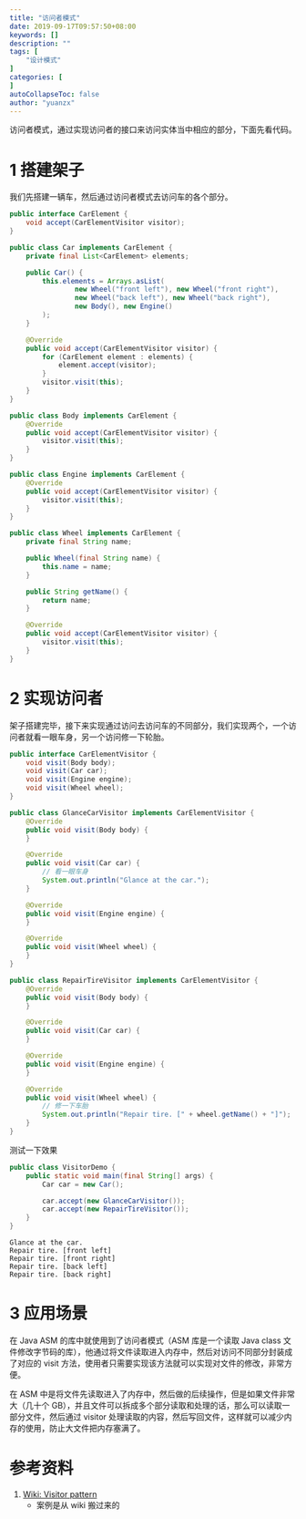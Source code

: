 ```yaml
---
title: "访问者模式"
date: 2019-09-17T09:57:50+08:00
keywords: []
description: ""
tags: [
    "设计模式"
]
categories: [
]
autoCollapseToc: false
author: "yuanzx"
---
```


访问者模式，通过实现访问者的接口来访问实体当中相应的部分，下面先看代码。

# 1 搭建架子

我们先搭建一辆车，然后通过访问者模式去访问车的各个部分。

```java
public interface CarElement {
    void accept(CarElementVisitor visitor);
}

public class Car implements CarElement {
    private final List<CarElement> elements;

    public Car() {
        this.elements = Arrays.asList(
                new Wheel("front left"), new Wheel("front right"),
                new Wheel("back left"), new Wheel("back right"),
                new Body(), new Engine()
        );
    }

    @Override
    public void accept(CarElementVisitor visitor) {
        for (CarElement element : elements) {
            element.accept(visitor);
        }
        visitor.visit(this);
    }
}

public class Body implements CarElement {
    @Override
    public void accept(CarElementVisitor visitor) {
        visitor.visit(this);
    }
}

public class Engine implements CarElement {
    @Override
    public void accept(CarElementVisitor visitor) {
        visitor.visit(this);
    }
}

public class Wheel implements CarElement {
    private final String name;

    public Wheel(final String name) {
        this.name = name;
    }

    public String getName() {
        return name;
    }

    @Override
    public void accept(CarElementVisitor visitor) {
        visitor.visit(this);
    }
}
```

# 2 实现访问者

架子搭建完毕，接下来实现通过访问去访问车的不同部分，我们实现两个，一个访问者就看一眼车身，另一个访问修一下轮胎。

```java
public interface CarElementVisitor {
    void visit(Body body);
    void visit(Car car);
    void visit(Engine engine);
    void visit(Wheel wheel);
}

public class GlanceCarVisitor implements CarElementVisitor {
    @Override
    public void visit(Body body) {
    }

    @Override
    public void visit(Car car) {
        // 看一眼车身
        System.out.println("Glance at the car.");
    }

    @Override
    public void visit(Engine engine) {
    }

    @Override
    public void visit(Wheel wheel) {
    }
}

public class RepairTireVisitor implements CarElementVisitor {
    @Override
    public void visit(Body body) {
    }

    @Override
    public void visit(Car car) {
    }

    @Override
    public void visit(Engine engine) {
    }

    @Override
    public void visit(Wheel wheel) {
        // 修一下车胎
        System.out.println("Repair tire. [" + wheel.getName() + "]");
    }
}
```

测试一下效果

```java
public class VisitorDemo {
    public static void main(final String[] args) {
        Car car = new Car();

        car.accept(new GlanceCarVisitor());
        car.accept(new RepairTireVisitor());
    }
}
```

```output
Glance at the car.
Repair tire. [front left]
Repair tire. [front right]
Repair tire. [back left]
Repair tire. [back right]
```

# 3 应用场景

在 Java ASM 的库中就使用到了访问者模式（ASM 库是一个读取 Java class 文件修改字节码的库），他通过将文件读取进入内存中，然后对访问不同部分封装成了对应的 visit 方法，使用者只需要实现该方法就可以实现对文件的修改，非常方便。

在 ASM 中是将文件先读取进入了内存中，然后做的后续操作，但是如果文件非常大（几十个 GB），并且文件可以拆成多个部分读取和处理的话，那么可以读取一部分文件，然后通过 visitor 处理读取的内容，然后写回文件，这样就可以减少内存的使用，防止大文件把内存塞满了。

# 参考资料

1. [Wiki: Visitor pattern](https://en.wikipedia.org/wiki/Visitor_pattern#Java_example)
   - 案例是从 wiki 搬过来的